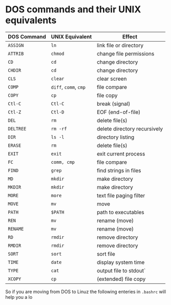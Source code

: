 # DOS commands and their UNIX equivalents

DOS Command	|UNIX Equivalent	|Effect
--|--|--
`ASSIGN`|	`ln`|	link file or directory
`ATTRIB`|	`chmod`|	change file permissions
`CD`|	`cd`|	change directory
`CHDIR`|	`cd`|	change directory
`CLS`|	`clear`|	clear screen
`COMP`|	`diff`, `comm`, `cmp`|	file compare
`COPY`|	`cp`|	file copy
`Ctl-C`|	`Ctl-C`|	break (signal)
`Ctl-Z`|	`Ctl-D`|	EOF (end-of-file)
`DEL`|	`rm`|	delete file(s)
`DELTREE`|	`rm -rf`|	delete directory recursively
`DIR`|	`ls -l`|	directory listing
`ERASE`|	`rm`|	delete file(s)
`EXIT`|	`exit`|	exit current process
`FC`|	`comm, cmp`|	file compare
`FIND`|	`grep`|	find strings in files
`MD`|	`mkdir`|	make directory
`MKDIR`	|`mkdir`|	make directory
`MORE`|	`more`|	text file paging filter
`MOVE`|	`mv`|	move
`PATH`|	`$PATH`|	path to executables
`REN`|	`mv`|	rename (move)
`RENAME`|	`mv`|	rename (move)
`RD`|	`rmdir`|	remove directory
`RMDIR`|	`rmdir`|	remove directory
`SORT`|	`sort`|	sort file
`TIME` |	`date`|	display system time
`TYPE` |	`cat` |	output file to stdout`
`XCOPY`|	`cp`|	(extended) file copy


So if you are moving from DOS to Linuz the following enteries in `.bashrc` will help you a lo

``` bash

```
